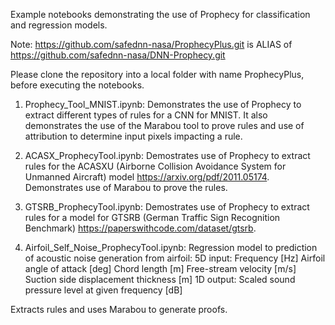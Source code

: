 Example notebooks demonstrating the use of Prophecy for classification and regression models. 

Note: https://github.com/safednn-nasa/ProphecyPlus.git is ALIAS of https://github.com/safednn-nasa/DNN-Prophecy.git

Please clone the repository into a local folder with name ProphecyPlus, before executing the notebooks.

1. Prophecy_Tool_MNIST.ipynb: Demonstrates the use of Prophecy to extract different types of rules for a CNN for MNIST. It also demonstrates the use of the Marabou tool to prove rules and use of attribution to determine input pixels impacting a rule.

2. ACASX_ProphecyTool.ipynb: Demostrates use of Prophecy to extract rules for the ACASXU (Airborne Collision Avoidance System for Unmanned Aircraft) model https://arxiv.org/pdf/2011.05174. Demonstrates use of Marabou to prove the rules.

3. GTSRB_ProphecyTool.ipynb: Demostrates use of Prophecy to extract rules for a model for GTSRB (German Traffic Sign Recognition Benchmark) https://paperswithcode.com/dataset/gtsrb.

4. Airfoil_Self_Noise_ProphecyTool.ipynb: Regression model to prediction of acoustic noise generation from airfoil: 
5D input:
Frequency [Hz]
Airfoil angle of attack [deg]
Chord length [m]
Free-stream velocity [m/s]
Suction side displacement thickness [m]
1D output:
Scaled sound pressure level at given frequency [dB]

Extracts rules and uses Marabou to generate proofs.

